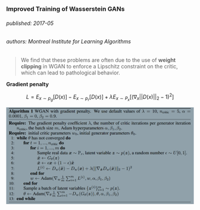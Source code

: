 
### Improved Training of Wasserstein GANs
###### published: 2017-05
###### authors: Montreal Institute for Learning Algorithms
> We find that these problems are often due to the use of **weight clipping** in WGAN to enforce a Lipschitz constraint on the critic, which can lead to pathological behavior.

**Gradient penalty**

$$
L = E_{x \sim p_g}[D(x)] - E_{x \sim p_r}[D(x)] + \lambda E_{x \sim P_x}[(\nabla_x||D(x)||_2 - 1)^2]
$$

![wgan_gp](../figures/wgan_gp1.png)
